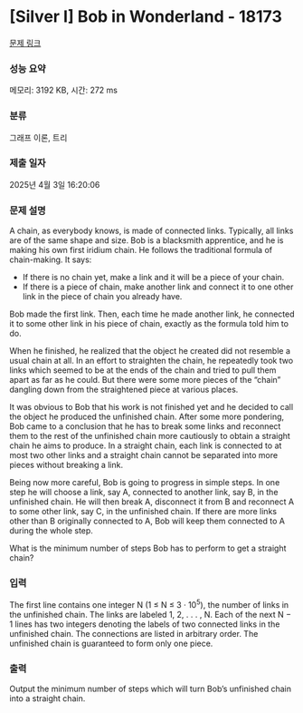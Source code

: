 # [Silver I] Bob in Wonderland - 18173 

[문제 링크](https://www.acmicpc.net/problem/18173) 

### 성능 요약

메모리: 3192 KB, 시간: 272 ms

### 분류

그래프 이론, 트리

### 제출 일자

2025년 4월 3일 16:20:06

### 문제 설명

<p>A chain, as everybody knows, is made of connected links. Typically, all links are of the same shape and size. Bob is a blacksmith apprentice, and he is making his own first iridium chain. He follows the traditional formula of chain-making. It says:</p>

<ul>
	<li>If there is no chain yet, make a link and it will be a piece of your chain.</li>
	<li>If there is a piece of chain, make another link and connect it to one other link in the piece of chain you already have.</li>
</ul>

<p>Bob made the first link. Then, each time he made another link, he connected it to some other link in his piece of chain, exactly as the formula told him to do.</p>

<p>When he finished, he realized that the object he created did not resemble a usual chain at all. In an effort to straighten the chain, he repeatedly took two links which seemed to be at the ends of the chain and tried to pull them apart as far as he could. But there were some more pieces of the “chain” dangling down from the straightened piece at various places.</p>

<p>It was obvious to Bob that his work is not finished yet and he decided to call the object he produced the unfinished chain. After some more pondering, Bob came to a conclusion that he has to break some links and reconnect them to the rest of the unfinished chain more cautiously to obtain a straight chain he aims to produce. In a straight chain, each link is connected to at most two other links and a straight chain cannot be separated into more pieces without breaking a link.</p>

<p>Being now more careful, Bob is going to progress in simple steps. In one step he will choose a link, say A, connected to another link, say B, in the unfinished chain. He will then break A, disconnect it from B and reconnect A to some other link, say C, in the unfinished chain. If there are more links other than B originally connected to A, Bob will keep them connected to A during the whole step.</p>

<p>What is the minimum number of steps Bob has to perform to get a straight chain?</p>

### 입력 

 <p>The first line contains one integer N (1 ≤ N ≤ 3 · 10<sup>5</sup>), the number of links in the unfinished chain. The links are labeled 1, 2, . . . , N. Each of the next N − 1 lines has two integers denoting the labels of two connected links in the unfinished chain. The connections are listed in arbitrary order. The unfinished chain is guaranteed to form only one piece.</p>

### 출력 

 <p>Output the minimum number of steps which will turn Bob’s unfinished chain into a straight chain.</p>

